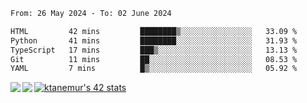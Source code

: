 <!--START_SECTION:waka-->

```txt
From: 26 May 2024 - To: 02 June 2024

HTML         42 mins         ████████▒░░░░░░░░░░░░░░░░   33.09 %
Python       41 mins         ████████░░░░░░░░░░░░░░░░░   31.93 %
TypeScript   17 mins         ███▒░░░░░░░░░░░░░░░░░░░░░   13.13 %
Git          11 mins         ██░░░░░░░░░░░░░░░░░░░░░░░   08.53 %
YAML         7 mins          █▒░░░░░░░░░░░░░░░░░░░░░░░   05.92 %
```

<!--END_SECTION:waka-->
<a href="https://github.com/anuraghazra/github-readme-stats">
  <img align="left" src="https://github-readme-stats.vercel.app/api?username=Tanesan&count_private=true&show_icons=true" />
<img align="left" src="https://github-readme-stats.vercel.app/api/top-langs/?username=Tanesan" />
</a>

[![ktanemur's 42 stats](https://badge42.vercel.app/api/v2/cl1wslf6s002109l771rng2w8/stats?cursusId=21&coalitionId=62)](https://github.com/JaeSeoKim/badge42)
